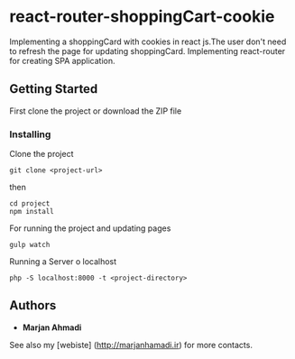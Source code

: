 # react-router-shoppingCart-cookie

Implementing a shoppingCard with cookies in react js.The user don't need to refresh the page for updating shoppingCard.
Implementing react-router for creating SPA application.

## Getting Started

First clone the project or download the ZIP file


### Installing

Clone the project

```
git clone <project-url>
```

then

```
cd project
npm install
```
For running the project and updating pages
```
gulp watch
```
Running a Server o localhost
```
php -S localhost:8000 -t <project-directory>
```

## Authors

* **Marjan Ahmadi** 

See also my [webiste] (http://marjanhamadi.ir) for more contacts.



